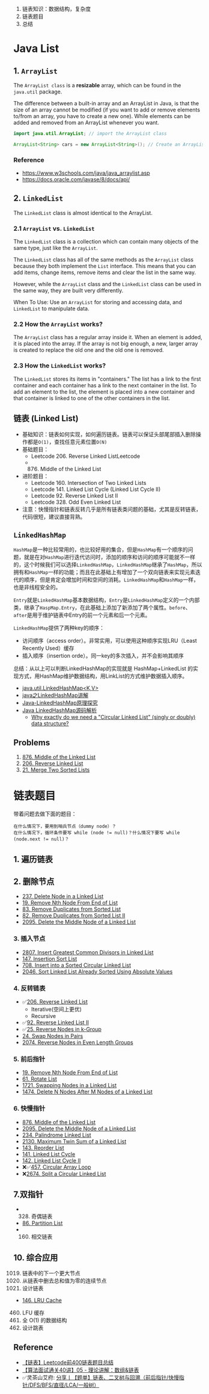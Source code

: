 1. 链表知识：数据结构，复杂度
2. 链表题目
3. 总结

# Java List

## 1. `ArrayList`
The `ArrayList class` is a **resizable** array, which can be found in the `java.util` package.

The difference between a built-in array and an ArrayList in Java, is that the size of an array cannot be modified (if you want to add or remove elements to/from an array, you have to create a new one). While elements can be added and removed from an ArrayList whenever you want.
```java
import java.util.ArrayList; // import the ArrayList class

ArrayList<String> cars = new ArrayList<String>(); // Create an ArrayList object
```

### Reference
* https://www.w3schools.com/java/java_arraylist.asp
* https://docs.oracle.com/javase/8/docs/api/


## 2. `LinkedList`
The `LinkedList` class is almost identical to the ArrayList.

### 2.1 `ArrayList` vs. `LinkedList`
The `LinkedList` class is a collection which can contain many objects of the same type, just like the `ArrayList`.

The `LinkedList` class has all of the same methods as the `ArrayList` class because they both implement the `List` interface. This means that you can add items, change items, remove items and clear the list in the same way.

However, while the `ArrayList` class and the `LinkedList` class can be used in the same way, they are built very differently.

When To Use: Use an `ArrayList` for storing and accessing data, and `LinkedList` to manipulate data.

### 2.2 How the `ArrayList` works?
The `ArrayList` class has a regular array inside it. When an element is added, it is placed into the array. If the array is not big enough, a new, larger array is created to replace the old one and the old one is removed.

### 2.3 How the `LinkedList` works?
The `LinkedList` stores its items in "containers." The list has a link to the first container and each container has a link to the next container in the list. To add an element to the list, the element is placed into a new container and that container is linked to one of the other containers in the list.


## 链表 (Linked List)
* 基础知识：链表如何实现，如何遍历链表。链表可以保证头部尾部插入删除操作都是`O(1)`，查找任意元素位置`O(N)`
* 基础题目：
    * Leetcode 206. Reverse Linked ListLeetcode 
    * 876. Middle of the Linked List 
* 进阶题目：
    * Leetcode 160. Intersection of Two Linked Lists
    * Leetcode 141. Linked List Cycle (Linked List Cycle II)
    * Leetcode 92. Reverse Linked List II
    * Leetcode 328. Odd Even Linked List 
* 注意：快慢指针和链表反转几乎是所有链表类问题的基础，尤其是反转链表，代码很短，建议直接背熟。

## `LinkedHashMap`
`HashMap`是一种比较常用的，也比较好用的集合，但是`HashMap`有一个顺序的问题，就是在对`HashMap`进行迭代访问时，添加的顺序和访问的顺序可能就不一样的，这个时候我们可以选择`LinkedHashMap`，`LinkedHashMap`继承了`HashMap`，所以拥有和`HashMap`一样的功能；而且在此基础上有增加了一个双向链表来实现元素迭代的顺序，但是肯定会增加时间和空间的消耗。`LinkedHashMap`和`HashMap`一样，也是非线程安全的。

`Entry`就是`LinkedHashMap`基本数据结构，`Entry`是`LinkedHashMap`定义的一个内部类，继承了`HaspMap.Entry`，在此基础上添加了新添加了两个属性。`before`、`after`是用于维护链表中Entry的前一个元素和后一个元素。

`LinkedHashMap`提供了两种key的顺序：
* 访问顺序（access order）。非常实用，可以使用这种顺序实现LRU（Least Recently Used）缓存
* 插入顺序（insertion orde）。同一key的多次插入，并不会影响其顺序

总结：从以上可以判断LinkedHashMap的实现就是 HashMap+LinkedList 的实现方式，用HashMap维护数据结构，用LinkList的方式维护数据插入顺序。

* [java.util.LinkedHashMap<K,V>](https://docs.oracle.com/javase/8/docs/api/java/util/LinkedHashMap.html)
* [java之LinkedHashMap讲解](https://www.cnblogs.com/benwu/articles/7751640.html)
* [Java-LinkedHashMap原理探究](https://jiayi797.github.io/2018/01/29/Java-LinkedHashMap%E5%8E%9F%E7%90%86%E6%8E%A2%E7%A9%B6/)
* [Java LinkedHashMap源码解析](https://liujiacai.net/blog/2015/09/12/java-linkedhashmap/)
    * [Why exactly do we need a "Circular Linked List" (singly or doubly) data structure?](https://stackoverflow.com/questions/3589772/why-exactly-do-we-need-a-circular-linked-list-singly-or-doubly-data-structur)


## Problems
1. [876. Middle of the Linked List](https://leetcode.com/problems/middle-of-the-linked-list/)
2. [206. Reverse Linked List](https://leetcode.com/problems/reverse-linked-list/)
3. [21. Merge Two Sorted Lists](https://leetcode.com/problems/merge-two-sorted-lists/)


# 链表题目
带着问题去做下面的题目：

    在什么情况下，要用到哨兵节点（dummy node）？
    在什么情况下，循环条件要写 while (node != null)？什么情况下要写 while (node.next != null)？



## 1. 遍历链表


## 2. 删除节点
* [237. Delete Node in a Linked List](https://leetcode.com/problems/delete-node-in-a-linked-list/description/)
* [19. Remove Nth Node From End of List](https://leetcode.com/problems/remove-nth-node-from-end-of-list/description)
* [83. Remove Duplicates from Sorted List](https://leetcode.com/problems/remove-duplicates-from-sorted-list/description/)
* [82. Remove Duplicates from Sorted List II](https://leetcode.com/problems/remove-duplicates-from-sorted-list-ii/description)
* [2095. Delete the Middle Node of a Linked List](https://leetcode.com/problems/delete-the-middle-node-of-a-linked-list/description/)


### 3. 插入节点
* [2807. Insert Greatest Common Divisors in Linked List](https://leetcode.com/problems/insert-greatest-common-divisors-in-linked-list/description/)
* [147. Insertion Sort List](https://leetcode.com/problems/insertion-sort-list/description/)
* [708. Insert into a Sorted Circular Linked List](https://leetcode.com/problems/insert-into-a-sorted-circular-linked-list/description/)
* [2046. Sort Linked List Already Sorted Using Absolute Values](https://leetcode.com/problems/sort-linked-list-already-sorted-using-absolute-values/description/)


### 4. 反转链表
* ✅[206. Reverse Linked List](https://leetcode.com/problems/reverse-linked-list/description/)
  * Iterative(空间上更优)
  * Recursive
* ✅[92. Reverse Linked List II](https://leetcode.com/problems/reverse-linked-list-ii/description/)
* ✅[25. Reverse Nodes in k-Group](https://leetcode.com/problems/reverse-nodes-in-k-group/description/)
* [24. Swap Nodes in Pairs](https://leetcode.com/problems/swap-nodes-in-pairs/description/)
* [2074. Reverse Nodes in Even Length Groups](https://leetcode.com/problems/reverse-nodes-in-even-length-groups/description/)


### 5. 前后指针
* [19. Remove Nth Node From End of List](https://leetcode.com/problems/remove-nth-node-from-end-of-list/)
* [61. Rotate List](https://leetcode.com/problems/rotate-list/description/)
* [1721. Swapping Nodes in a Linked List](https://leetcode.com/problems/swapping-nodes-in-a-linked-list/description/)
* [1474. Delete N Nodes After M Nodes of a Linked List](https://leetcode.com/problems/delete-n-nodes-after-m-nodes-of-a-linked-list/description/)


### 6. 快慢指针
* [876. Middle of the Linked List](https://leetcode.com/problems/middle-of-the-linked-list/)
* [2095. Delete the Middle Node of a Linked List](https://leetcode.com/problems/delete-the-middle-node-of-a-linked-list/description/)
* [234. Palindrome Linked List](https://leetcode.com/problems/palindrome-linked-list/)
* [2130. Maximum Twin Sum of a Linked List](https://leetcode.com/problems/maximum-twin-sum-of-a-linked-list/description/)
* [143. Reorder List](https://leetcode.com/problems/reorder-list/description/)
* [141. Linked List Cycle](https://leetcode.com/problems/linked-list-cycle/description/)
* [142. Linked List Cycle II](https://leetcode.com/problems/linked-list-cycle-ii/)
* ❌✅[457. Circular Array Loop](https://leetcode.com/problems/circular-array-loop/description/)
* ❌[2674. Split a Circular Linked List](https://leetcode.com/problems/split-a-circular-linked-list/description/)


## 7.双指针
* 328. 奇偶链表
* [86. Partition List](https://leetcode.com/problems/partition-list/description/)
* 160. 相交链表


## 10. 综合应用
1019. 链表中的下一个更大节点
1171. 从链表中删去总和值为零的连续节点
707. 设计链表
* [146. LRU Cache](https://leetcode.com/problems/lru-cache/)
460. LFU 缓存
432. 全 O(1) 的数据结构
1206. 设计跳表


## Reference
* [【链表】Leetcode前400链表题目总结](https://blog.nowcoder.net/n/bcabe8d160ee4eefb394f2774de9bcfc)
* [【算法面试通关40讲】05 - 理论讲解：数组&链表](https://blog.nowcoder.net/n/1011b661e6374557b48f0b0550f51bb9)
* ✅灵茶山艾府: [分享丨【题单】链表、二叉树与回溯（前后指针/快慢指针/DFS/BFS/直径/LCA/一般树）](https://leetcode.cn/discuss/post/K0n2gO/)